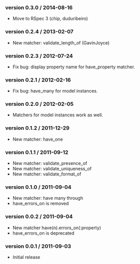 ### version 0.3.0 / 2014-08-16
* Move to RSpec 3 (chip, duduribeiro)

### version 0.2.4 / 2013-02-07
* New matcher: validate\_length\_of (GavinJoyce)

### version 0.2.3 / 2012-07-24
* Fix bug: display property name for have\_property matcher.

### version 0.2.1 / 2012-02-16
* Fix bug: have\_many for model instances.

### version 0.2.0 / 2012-02-05
* Matchers for model instances work as well.

### version 0.1.2 / 2011-12-29
* New matcher: have\_one

### version 0.1.1 / 2011-09-12
* New matcher: validate\_presence\_of
* New matcher: validate\_uniqueness\_of
* New matcher: validate\_format\_of

### version 0.1.0 / 2011-09-04
* New matcher: have many through
* have\_errors\_on is removed

### version 0.0.2 / 2011-09-04
* New matcher have(n).errors_on(:property)
* have\_errors\_on is deprecated

### version 0.0.1 / 2011-09-03
* Initial release
